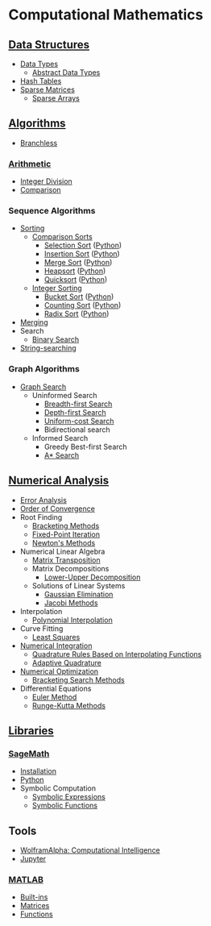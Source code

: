# Computational Mathematics
## [Data Structures](Data/README.md)
- [Data Types](Data/Types/README.md)
  - [Abstract Data Types](Data/Types/Abstract.md)
- [Hash Tables](Data/Hash/README.md)
- [Sparse Matrices](Data/Sparse/README.md)
  - [Sparse Arrays](Data/Sparse/Arrays.md)

## [Algorithms](Algorithms/README.md)
- [Branchless](Algorithms/Branchless.md)

### [Arithmetic](Algorithms/Arithmetic/README.md)
- [Integer Division](Algorithms/Arithmetic/Integer%20Division.md)
- [Comparison](Algorithms/Arithmetic/Comparison.md)

### Sequence Algorithms
- [Sorting](Algorithms/Sequences/Sorting/README.md)
  - [Comparison Sorts](Algorithms/Sequences/Sorting/Comparison/README.md)
    - [Selection Sort](Algorithms/Sequences/Sorting/Comparison/Selection.md) ([Python](Algorithms/Sequences/Sorting/Comparison/Selection.ipynb))
    - [Insertion Sort](Algorithms/Sequences/Sorting/Comparison/Insertion.md) ([Python](Algorithms/Sequences/Sorting/Comparison/Insertion.ipynb))
    - [Merge Sort](Algorithms/Sequences/Sorting/Comparison/Merge.md) ([Python](Algorithms/Sequences/Sorting/Comparison/Merge.ipynb))
    - [Heapsort](Algorithms/Sequences/Sorting/Comparison/Heapsort.md) ([Python](Algorithms/Sequences/Sorting/Comparison/Heapsort.ipynb))
    - [Quicksort](Algorithms/Sequences/Sorting/Comparison/Quicksort.md) ([Python](Algorithms/Sequences/Sorting/Comparison/Quicksort.ipynb))
  - [Integer Sorting](Algorithms/Sequences/Sorting/Integer/README.md)
    - [Bucket Sort](Algorithms/Sequences/Sorting/Integer/Bucket.md) ([Python](Algorithms/Sequences/Sorting/Integer/Bucket.ipynb))
    - [Counting Sort](Algorithms/Sequences/Sorting/Integer/Counting.md) ([Python](Algorithms/Sequences/Sorting/Integer/Counting.ipynb))
    - [Radix Sort](Algorithms/Sequences/Sorting/Integer/Radix.md) ([Python](Algorithms/Sequences/Sorting/Integer/Radix.ipynb))
- [Merging](Algorithms/Sequences/Merging/README.md)
- Search
  - [Binary Search](Algorithms/Sequences/Search/Binary%20Search.md)
- [String-searching](Algorithms/Sequences/String-searching/README.md)

### Graph Algorithms
- [Graph Search](Algorithms/Graphs/Search/README.md)
  - Uninformed Search
    - [Breadth-first Search](Algorithms/Graphs/Search/Breadth-first.md)
    - [Depth-first Search](Algorithms/Graphs/Search/Depth-first.md)
    - [Uniform-cost Search](Algorithms/Graphs/Search/Uniform-cost.md)
    - Bidirectional search
  - Informed Search
    - Greedy Best-first Search
    - [A\* Search](Algorithms/Graphs/Search/A-star.md)

## [Numerical Analysis](Numerical%20Analysis/README.md)
- [Error Analysis](Numerical%20Analysis/Error%20Analysis/README.md)
- [Order of Convergence](Numerical%20Analysis/Order%20of%20Convergence.md)
- Root Finding
  - [Bracketing Methods](Numerical%20Analysis/Root%20Finding/Bracketing%20Methods.md)
  - [Fixed-Point Iteration](Numerical%20Analysis/Root%20Finding/Fixed-Point%20Iteration.md)
  - [Newton's Methods](Numerical%20Analysis/Root%20Finding/Newton's%20Methods.md)
- Numerical Linear Algebra
  - [Matrix Transposition](Numerical%20Analysis/Numerical%20Linear%20Algebra/Matrix%20Transposition.md)
  - Matrix Decompositions
    - [Lower-Upper Decomposition](Numerical%20Analysis/Numerical%20Linear%20Algebra/Matrix%20Decompositions/Lower-Upper%20Decomposition.md)
  - Solutions of Linear Systems
    - [Gaussian Elimination](Numerical%20Analysis/Numerical%20Linear%20Algebra/Solutions/Gaussian%20Elimination.md)
    - [Jacobi Methods](Numerical%20Analysis/Numerical%20Linear%20Algebra/Solutions/Jacobi%20Methods.md)
- Interpolation
  - [Polynomial Interpolation](Numerical%20Analysis/Interpolation/Polynomial%20Interpolation.md)
- Curve Fitting
  - [Least Squares](Numerical%20Analysis/Curve%20Fitting/Least%20Squares.md)
- [Numerical Integration](Numerical%20Analysis/Numerical%20Integration/README.md)
  - [Quadrature Rules Based on Interpolating Functions](Numerical%20Analysis/Numerical%20Integration/Interpolating.md)
  - [Adaptive Quadrature](Numerical%20Analysis/Numerical%20Integration/Adaptive%20Quadrature.md)
- [Numerical Optimization](Numerical%20Analysis/Numerical%20Optimization/README.md)
  - [Bracketing Search Methods](Numerical%20Analysis/Numerical%20Optimization/Bracketing%20Search%20Methods.md)
- Differential Equations
  - [Euler Method](Numerical%20Analysis/Differential%20Equations/Euler%20Method.md)
  - [Runge-Kutta Methods](Numerical%20Analysis/Differential%20Equations/Runge-Kutta%20Methods.md)

## [Libraries](Libraries/README.md)
### [SageMath](Libraries/SageMath/README.md)
- [Installation](Libraries/SageMath/Installation.md)
- [Python](Libraries/SageMath/Python.md)
- Symbolic Computation
  - [Symbolic Expressions](Libraries/SageMath/Symbolic/Expressions.md)
  - [Symbolic Functions](Libraries/SageMath/Symbolic/Functions.md)

## Tools
- [WolframAlpha: Computational Intelligence](https://www.wolframalpha.com/)
- [Jupyter](https://jupyter.org/)

### [MATLAB](Tools/MATLAB/README.md)
- [Built-ins](Tools/MATLAB/Built-ins.md)
- [Matrices](Tools/MATLAB/Matrices.md)
- [Functions](Tools/MATLAB/Functions.md)
